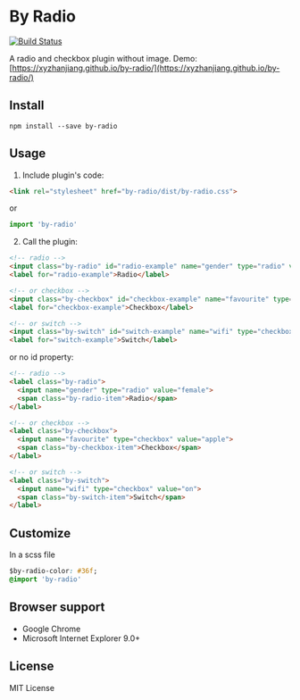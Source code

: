 # By Radio

[![Build Status](https://travis-ci.org/xyzhanjiang/by-radio.svg?branch=master)](https://travis-ci.org/xyzhanjiang/by-radio)

A radio and checkbox plugin without image. Demo: [https://xyzhanjiang.github.io/by-radio/](https://xyzhanjiang.github.io/by-radio/)

## Install

``` shell
npm install --save by-radio
```

## Usage

1. Include plugin's code:

``` html
<link rel="stylesheet" href="by-radio/dist/by-radio.css">
```

or

``` javascript
import 'by-radio'
```

2. Call the plugin:

``` html
<!-- radio -->
<input class="by-radio" id="radio-example" name="gender" type="radio" value="female">
<label for="radio-example">Radio</label>

<!-- or checkbox -->
<input class="by-checkbox" id="checkbox-example" name="favourite" type="checkbox" value="apple">
<label for="checkbox-example">Checkbox</label>

<!-- or switch -->
<input class="by-switch" id="switch-example" name="wifi" type="checkbox" value="on">
<label for="switch-example">Switch</label>
```

or no id property:

``` html
<!-- radio -->
<label class="by-radio">
  <input name="gender" type="radio" value="female">
  <span class="by-radio-item">Radio</span>
</label>

<!-- or checkbox -->
<label class="by-checkbox">
  <input name="favourite" type="checkbox" value="apple">
  <span class="by-checkbox-item">Checkbox</span>
</label>

<!-- or switch -->
<label class="by-switch">
  <input name="wifi" type="checkbox" value="on">
  <span class="by-switch-item">Switch</span>
</label>
```

## Customize

In a scss file

``` css
$by-radio-color: #36f;
@import 'by-radio'
```

## Browser support

* Google Chrome
* Microsoft Internet Explorer 9.0+

## License

MIT License
